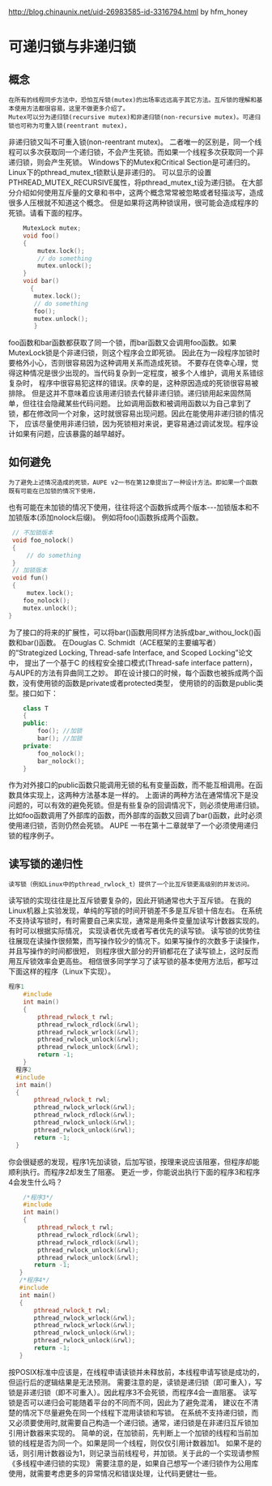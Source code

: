 http://blog.chinaunix.net/uid-26983585-id-3316794.html by hfm_honey
# 可递归锁与非递归锁
## 概念
    在所有的线程同步方法中，恐怕互斥锁(mutex)的出场率远远高于其它方法。互斥锁的理解和基本使用方法都很容易，这里不做更多介绍了。
    Mutex可以分为递归锁(recursive mutex)和非递归锁(non-recursive mutex)。可递归锁也可称为可重入锁(reentrant mutex)，
非递归锁又叫不可重入锁(non-reentrant mutex)。
  二者唯一的区别是，同一个线程可以多次获取同一个递归锁，不会产生死锁。而如果一个线程多次获取同一个非递归锁，则会产生死锁。
  Windows下的Mutex和Critical Section是可递归的。Linux下的pthread_mutex_t锁默认是非递归的。
可以显示的设置PTHREAD_MUTEX_RECURSIVE属性，将pthread_mutex_t设为递归锁。
在大部分介绍如何使用互斥量的文章和书中，这两个概念常常被忽略或者轻描淡写，造成很多人压根就不知道这个概念。
但是如果将这两种锁误用，很可能会造成程序的死锁。请看下面的程序。
``` cpp
    MutexLock mutex;      
    void foo()  
    {  
        mutex.lock();  
        // do something  
        mutex.unlock();  
    }     
    void bar()  
      {  
       mutex.lock();  
       // do something  
       foo();  
       mutex.unlock();   
       }  
```
   foo函数和bar函数都获取了同一个锁，而bar函数又会调用foo函数。如果MutexLock锁是个非递归锁，则这个程序会立即死锁。
因此在为一段程序加锁时要格外小心，否则很容易因为这种调用关系而造成死锁。
    不要存在侥幸心理，觉得这种情况是很少出现的。当代码复杂到一定程度，被多个人维护，调用关系错综复杂时，
程序中很容易犯这样的错误。庆幸的是，这种原因造成的死锁很容易被排除。
    但是这并不意味着应该用递归锁去代替非递归锁。递归锁用起来固然简单，但往往会隐藏某些代码问题。
比如调用函数和被调用函数以为自己拿到了锁，都在修改同一个对象，这时就很容易出现问题。因此在能使用非递归锁的情况下，
应该尽量使用非递归锁，因为死锁相对来说，更容易通过调试发现。程序设计如果有问题，应该暴露的越早越好。
## 如何避免
    为了避免上述情况造成的死锁，AUPE v2一书在第12章提出了一种设计方法。即如果一个函数既有可能在已加锁的情况下使用，
也有可能在未加锁的情况下使用，往往将这个函数拆成两个版本---加锁版本和不加锁版本(添加nolock后缀)。
   例如将foo()函数拆成两个函数。
   ```cpp
    // 不加锁版本  
    void foo_nolock()  
    {  
        // do something  
    }  
    // 加锁版本  
    void fun()  
    {  
        mutex.lock();  
       foo_nolock();  
       mutex.unlock();  
   }  
   ```
   为了接口的将来的扩展性，可以将bar()函数用同样方法拆成bar_withou_lock()函数和bar()函数。
   在Douglas C. Schmidt（ACE框架的主要编写者）的“Strategized Locking, Thread-safe Interface, and Scoped Locking”论文中，
   提出了一个基于C 的线程安全接口模式(Thread-safe interface pattern)，与AUPE的方法有异曲同工之妙。
   即在设计接口的时候，每个函数也被拆成两个函数，没有使用锁的函数是private或者protected类型，
   使用锁的的函数是public类型。接口如下：
```cpp
    class T  
    {  
    public:  
        foo(); //加锁  
        bar(); //加锁  
    private:  
        foo_nolock();  
        bar_nolock();  
    }  
```
作为对外接口的public函数只能调用无锁的私有变量函数，而不能互相调用。在函数具体实现上，这两种方法基本是一样的。
   上面讲的两种方法在通常情况下是没问题的，可以有效的避免死锁。但是有些复杂的回调情况下，则必须使用递归锁。
比如foo函数调用了外部库的函数，而外部库的函数又回调了bar()函数，此时必须使用递归锁，否则仍然会死锁。
AUPE 一书在第十二章就举了一个必须使用递归锁的程序例子。
## 读写锁的递归性
    读写锁（例如Linux中的pthread_rwlock_t）提供了一个比互斥锁更高级别的并发访问。
读写锁的实现往往是比互斥锁要复杂的，因此开销通常也大于互斥锁。
在我的Linux机器上实验发现，单纯的写锁的时间开销差不多是互斥锁十倍左右。
    在系统不支持读写锁时，有时需要自己来实现，通常是用条件变量加读写计数器实现的。有时可以根据实际情况，
实现读者优先或者写者优先的读写锁。
   读写锁的优势往往展现在读操作很频繁，而写操作较少的情况下。如果写操作的次数多于读操作，并且写操作的时间都很短，
则程序很大部分的开销都花在了读写锁上，这时反而用互斥锁效率会更高些。
   相信很多同学学习了读写锁的基本使用方法后，都写过下面这样的程序（Linux下实现）。
```cpp
程序1
    #include   
    int main()  
    {  
        pthread_rwlock_t rwl;  
        pthread_rwlock_rdlock(&rwl);  
        pthread_rwlock_wrlock(&rwl);  
        pthread_rwlock_unlock(&rwl);  
        pthread_rwlock_unlock(&rwl);  
        return -1;  
    }  
  程序2
  #include   
  int main()  
  {  
       pthread_rwlock_t rwl;  
       pthread_rwlock_wrlock(&rwl);  
       pthread_rwlock_rdlock(&rwl);  
       pthread_rwlock_unlock(&rwl);  
       pthread_rwlock_unlock(&rwl);  
       return -1;  
  }  
```
  你会很疑惑的发现，程序1先加读锁，后加写锁，按理来说应该阻塞，但程序却能顺利执行。而程序2却发生了阻塞。 
    更近一步，你能说出执行下面的程序3和程序4会发生什么吗？
```cpp
    /*程序3*/  
    #include   
    int main()  
    {  
        pthread_rwlock_t rwl;  
        pthread_rwlock_rdlock(&rwl);  
        pthread_rwlock_rdlock(&rwl);  
        pthread_rwlock_unlock(&rwl);  
        pthread_rwlock_unlock(&rwl);  
       return -1;  
   }  
   /*程序4*/  
   #include   
   int main()  
   {  
       pthread_rwlock_t rwl;  
       pthread_rwlock_wrlock(&rwl);  
       pthread_rwlock_wrlock(&rwl);  
       pthread_rwlock_unlock(&rwl);  
       pthread_rwlock_unlock(&rwl);  
       return -1;  
   }  
```
  按POSIX标准中应该是，在线程申请读锁并未释放前，本线程申请写锁是成功的，但运行后的逻辑结果是无法预测。
需要注意的是，读锁是递归锁（即可重入），写锁是非递归锁（即不可重入）。因此程序3不会死锁，而程序4会一直阻塞。 
  读写锁是否可以递归会可能随着平台的不同而不同，因此为了避免混淆，
建议在不清楚的情况下尽量避免在同一个线程下混用读锁和写锁。 
  在系统不支持递归锁，而又必须要使用时,就需要自己构造一个递归锁。通常，递归锁是在非递归互斥锁加引用计数器来实现的。
  简单的说，在加锁前，先判断上一个加锁的线程和当前加锁的线程是否为同一个。如果是同一个线程，则仅仅引用计数器加1。
  如果不是的话，则引用计数器设为1，则记录当前线程号，并加锁。关于此的一个实现请参照《多线程中递归锁的实现》
  需要注意的是，如果自己想写一个递归锁作为公用库使用，就需要考虑更多的异常情况和错误处理，让代码更健壮一些。
